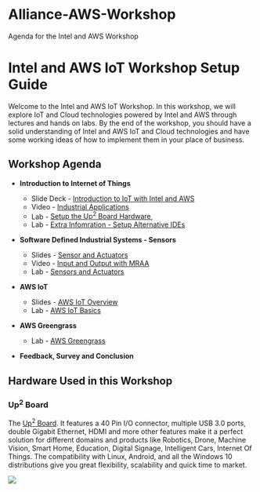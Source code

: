 # Alliance-AWS-Workshop
Agenda for the Intel and AWS Workshop

# Intel and AWS IoT Workshop Setup Guide
Welcome to the Intel and AWS IoT Workshop. In this workshop, we will explore IoT and Cloud technologies powered by Intel and AWS through lectures and hands on labs. By the end of the workshop, you should have a solid understanding of Intel and AWS IoT and Cloud technologies and have some working ideas of how to implement them in your place of business.

## Workshop Agenda
* **Introduction to Internet of Things**
  - Slide Deck - [Introduction to IoT with Intel and AWS](https://github.com/SSG-DRD-IOT/Alliance-AWS-Workshop/blob/master/Intel%20and%20AWS.pptx)
  - Video - [Industrial Applications](https://www.intel.com/content/www/us/en/industrial-automation/overview.html)
  - Lab - [Setup the Up<sup>2</sup> Board Hardware](https://ssg-drd-iot.github.io/lab-up2-setup),
  - Lab - [Extra Infomration - Setup Alternative IDEs](https://ssg-drd-iot.github.io/doc-alternative-IDEs)
  
  
* **Software Defined Industrial Systems - Sensors**
  - Slides - [Sensor and Actuators](https://github.com/SSG-DRD-IOT/Alliance-AWS-Workshop/blob/master/Sensor%20and%20Actuators.pdf)
  - Video - [Input and Output with MRAA](https://www.youtube.com/watch?v=hY4HudLuvEM)
  - Lab - [Sensors and Actuators](https://ssg-drd-iot.github.io/toc-sensors)

* **AWS IoT**
  - Slides - [AWS IoT Overview](https://github.com/SSG-DRD-IOT/Alliance-AWS-Workshop/blob/master/AWS_IoT_Workshop_2017_public.pdf)
  - Lab - [AWS IoT Basics](https://ssg-drd-iot.github.io/lab-aws-iot/)
  
* **AWS Greengrass**
  - Lab - [AWS Greengrass](https://ssg-drd-iot.github.io/lab-aws-greengrass/)

* **Feedback, Survey and Conclusion**


## Hardware Used in this Workshop

### Up<sup>2</sup> Board
The [Up<sup>2</sup> Board](http://www.up-board.org/upsquared/). It features a 40 Pin I/O connector, multiple USB 3.0 ports, double Gigabit Ethernet, HDMI and more other features make it a perfect solution for different domains and products like Robotics, Drone, Machine Vision, Smart Home, Education, Digital Signage, Intelligent Cars, Internet Of Things. The compatibility with Linux, Android, and all the Windows 10 distributions give you great flexibility, scalability and quick time to market.

![](images/up2.png)
